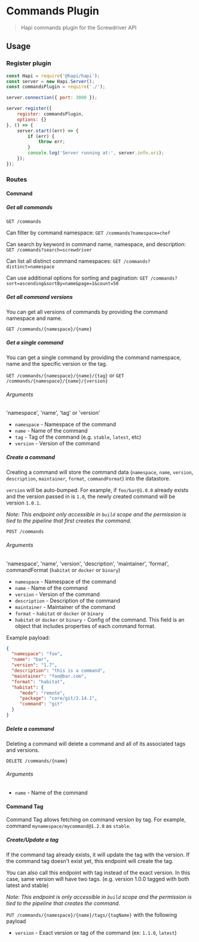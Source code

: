# Commands Plugin
> Hapi commands plugin for the Screwdriver API

## Usage

### Register plugin

```javascript
const Hapi = require('@hapi/hapi');
const server = new Hapi.Server();
const commandsPlugin = require('./');

server.connection({ port: 3000 });

server.register({
    register: commandsPlugin,
    options: {}
}, () => {
    server.start((err) => {
        if (err) {
            throw err;
        }
        console.log('Server running at:', server.info.uri);
    });
});
```

### Routes

#### Command

##### Get all commands

`GET /commands`

Can filter by command namespace:
`GET /commands?namespace=chef`

Can search by keyword in command name, namespace, and description:
`GET /commands?search=screwdriver`

Can list all distinct command namespaces:
`GET /commands?distinct=namespace`

Can use additional options for sorting and pagination:
`GET /commands?sort=ascending&sortBy=name&page=1&count=50`

##### Get all command versions

You can get all versions of commands by providing the command namespace and name.

`GET /commands/{namespace}/{name}`

##### Get a single command

You can get a single command by providing the command namespace, name and the specific version or the tag.

`GET /commands/{namespace}/{name}/{tag}` or `GET /commands/{namespace}/{name}/{version}`

###### Arguments

'namespace', 'name', 'tag' or 'version'

* `namespace` - Namespace of the command
* `name` - Name of the command
* `tag` - Tag of the command (e.g. `stable`, `latest`, etc)
* `version` - Version of the command

##### Create a command

Creating a command will store the command data (`namespace`, `name`, `version`, `description`, `maintainer`, `format`, `commandFormat`) into the datastore.

`version` will be auto-bumped. For example, if `foo/bar@1.0.0` already exists and the version passed in is `1.0`, the newly created command will be version `1.0.1`.

*Note: This endpoint only accessible in `build` scope and the permission is tied to the pipeline that first creates the command.*

`POST /commands`

###### Arguments

'namespace', 'name', 'version', 'description', 'maintainer', 'format', commandFormat (`habitat` or `docker` or `binary`)

* `namespace` - Namespace of the command
* `name` - Name of the command
* `version` - Version of the command
* `description` - Description of the command
* `maintainer` - Maintainer of the command
* `format` - `habitat` or `docker` or `binary`
* `habitat` or `docker` or `binary` - Config of the command. This field is an object that includes properties of each command format.

Example payload:
```json
{
  "namespace": "foo",
  "name": "bar",
  "version": "1.7",
  "description": "this is a command",
  "maintainer": "foo@bar.com",
  "format": "habitat",
  "habitat": {
     "mode": "remote",
     "package": "core/git/2.14.1",
     "command": "git"
  }
}
```

##### Delete a command
Deleting a command will delete a command and all of its associated tags and versions.

`DELETE /commands/{name}`

###### Arguments

* `name` - Name of the command

#### Command Tag
Command Tag allows fetching on command version by tag. For example, command `mynamespace/mycommand@1.2.0` as `stable`.

##### Create/Update a tag

If the command tag already exists, it will update the tag with the version. If the command tag doesn't exist yet, this endpoint will create the tag.

You can also call this endpoint with tag instead of the exact version. In this case, same version will have two tags.  (e.g. version 1.0.0 tagged with both latest and stable)

*Note: This endpoint is only accessible in `build` scope and the permission is tied to the pipeline that creates the command.*

`PUT /commands/{namespace}/{name}/tags/{tagName}` with the following payload

* `version` - Exact version or tag of the command (ex: `1.1.0`, `latest`)
